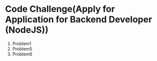 # Code Challenge(Apply for Application for Backend Developer (NodeJS))

1. Problem1
2. Problem5
3. Problem6
